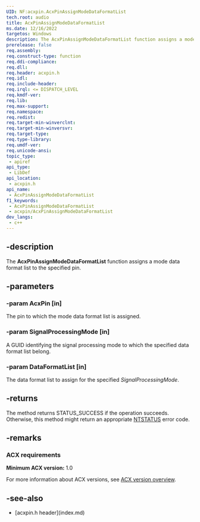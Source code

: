 ```yaml
---
UID: NF:acxpin.AcxPinAssignModeDataFormatList
tech.root: audio
title: AcxPinAssignModeDataFormatList
ms.date: 12/16/2022
targetos: Windows
description: The AcxPinAssignModeDataFormatList function assigns a mode data format list to the specified pin.
prerelease: false
req.assembly: 
req.construct-type: function
req.ddi-compliance: 
req.dll: 
req.header: acxpin.h
req.idl: 
req.include-header: 
req.irql: <= DISPATCH_LEVEL
req.kmdf-ver: 
req.lib: 
req.max-support: 
req.namespace: 
req.redist: 
req.target-min-winverclnt: 
req.target-min-winversvr: 
req.target-type: 
req.type-library: 
req.umdf-ver: 
req.unicode-ansi: 
topic_type:
 - apiref
api_type:
 - LibDef
api_location:
 - acxpin.h
api_name:
 - AcxPinAssignModeDataFormatList
f1_keywords:
 - AcxPinAssignModeDataFormatList
 - acxpin/AcxPinAssignModeDataFormatList
dev_langs:
 - c++
---
```


## -description

The **AcxPinAssignModeDataFormatList** function assigns a mode data format list to the specified pin.

## -parameters

### -param AcxPin [in]

The pin to which the mode data format list is assigned.

### -param SignalProcessingMode [in]

A GUID identifying the signal processing mode to which the specified data format list belong.

### -param DataFormatList [in]

The data format list to assign for the specified *SignalProcessingMode*.

## -returns

The method returns STATUS_SUCCESS if the operation succeeds. Otherwise, this method might return an appropriate [NTSTATUS](/windows-hardware/drivers/kernel/ntstatus-values) error code.

## -remarks

### ACX requirements

**Minimum ACX version:** 1.0

For more information about ACX versions, see [ACX version overview](/windows-hardware/drivers/audio/acx-version-overview).

## -see-also

- [acxpin.h header\]\(index.md\)
